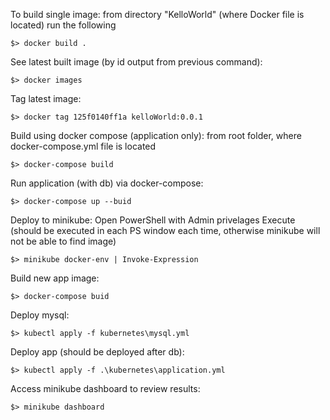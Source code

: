 To build single image: from directory "KelloWorld" (where Docker file is located) run the following
```
$> docker build .
```

See latest built image (by id output from previous command): 
```
$> docker images
```
Tag latest image:
```
$> docker tag 125f0140ff1a kelloWorld:0.0.1
```

Build using docker compose (application only): from root folder, where docker-compose.yml file is located
```
$> docker-compose build
```

Run application (with db) via docker-compose:
```
$> docker-compose up --buid
```

Deploy to minikube:
Open PowerShell with Admin privelages
Execute (should be executed in each PS window each time, otherwise minikube will not be able to find image)
``` 
$> minikube docker-env | Invoke-Expression
```

Build new app image:
```
$> docker-compose buid
```
Deploy mysql:
```
$> kubectl apply -f kubernetes\mysql.yml
```

Deploy app (should be deployed after db): 
```
$> kubectl apply -f .\kubernetes\application.yml
```

Access minikube dashboard to review results:
```
$> minikube dashboard
```